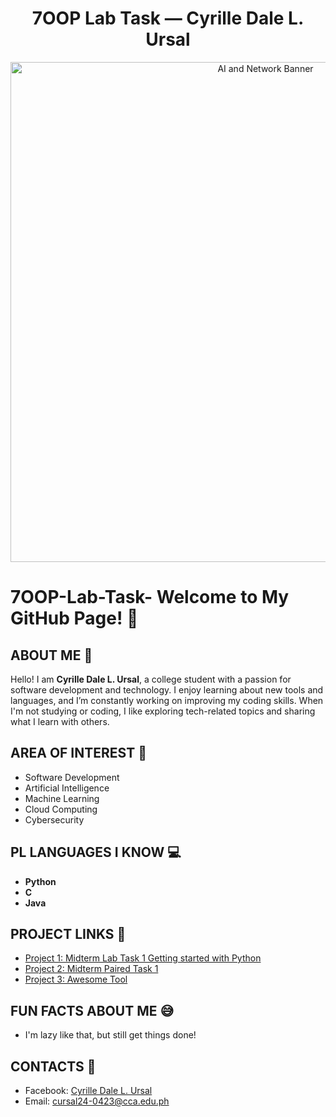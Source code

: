 <!-- A. Heading / Banner -->
<h1 align="center">7OOP Lab Task — Cyrille Dale L. Ursal</h1>

<p align="center">
  <!-- Optional banner -->
  <img src="https://www.pngimg.com/uploads/github/github_PNG65-1.png" alt="AI and Network Banner" width="800"/>
</p>





# 7OOP-Lab-Task- **Welcome to My GitHub Page!** 🎉

## **ABOUT ME** 👋

Hello! I am **Cyrille Dale L. Ursal**, a college student with a passion for software development and technology. I enjoy learning about new tools and languages, and I’m constantly working on improving my coding skills. When I'm not studying or coding, I like exploring tech-related topics and sharing what I learn with others.

## **AREA OF INTEREST** 🎯

- Software Development
- Artificial Intelligence
- Machine Learning
- Cloud Computing
- Cybersecurity

## **PL LANGUAGES I KNOW** 💻

- **Python**
- **C**
- **Java**

## **PROJECT LINKS** 🚀

- [Project 1: Midterm Lab Task 1 Getting started with Python](https://docs.google.com/document/d/1TtoPRV9AhZCqlNi0Vr1kGTFooG0bIkAQCVgyk3jNHak/edit?usp=sharing)
- [Project 2: Midterm Paired Task 1](https://docs.google.com/document/d/133jqBnbH8DAgn0lRO0ysTYUt3PspoJqA/edit?usp=sharing&ouid=111344941922690262345&rtpof=true&sd=true)
- [Project 3: Awesome Tool](link-to-project)

## **FUN FACTS ABOUT ME** 😅

- I'm lazy like that, but still get things done! 

## **CONTACTS** 📱

- Facebook: [Cyrille Dale L. Ursal](https://www.facebook.com/dale.ursal.7)  
- Email: [cursal24-0423@cca.edu.ph](mailto:cursal24-0423@cca.edu.ph)



